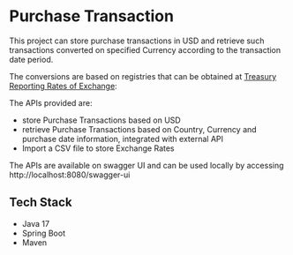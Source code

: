 # Purchase Transaction

This project can store purchase transactions in USD and retrieve such transactions converted on specified Currency
according to the transaction date period.

The conversions are based on registries that can be obtained at [Treasury Reporting Rates of Exchange](https://fiscaldata.treasury.gov/datasets/treasury-reporting-rates-exchange/treasury-reporting-rates-of-exchange): 

The APIs provided are:

* store Purchase Transactions based on USD
* retrieve Purchase Transactions based on Country, Currency and purchase date information, integrated with external API
* Import a CSV file to store Exchange Rates

The APIs are available on swagger UI and can be used locally by accessing http://localhost:8080/swagger-ui

## Tech Stack

* Java 17
* Spring Boot
* Maven